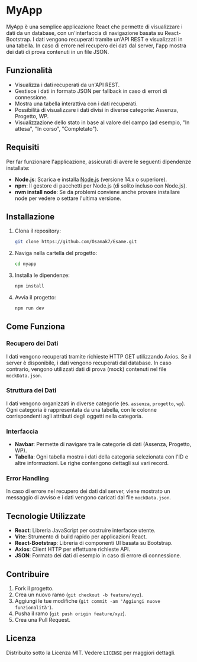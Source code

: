 
# MyApp

MyApp è una semplice applicazione React che permette di visualizzare i dati da un database, con un'interfaccia di navigazione basata su React-Bootstrap. I dati vengono recuperati tramite un'API REST e visualizzati in una tabella. In caso di errore nel recupero dei dati dal server, l'app mostra dei dati di prova contenuti in un file JSON.

## Funzionalità

- Visualizza i dati recuperati da un'API REST.
- Gestisce i dati in formato JSON per fallback in caso di errori di connessione.
- Mostra una tabella interattiva con i dati recuperati.
- Possibilità di visualizzare i dati divisi in diverse categorie: Assenza, Progetto, WP.
- Visualizzazione dello stato in base al valore del campo (ad esempio, "In attesa", "In corso", "Completato").

## Requisiti

Per far funzionare l'applicazione, assicurati di avere le seguenti dipendenze installate:

- **Node.js**: Scarica e installa [Node.js](https://nodejs.org/) (versione 14.x o superiore).
- **npm**: Il gestore di pacchetti per Node.js (di solito incluso con Node.js).
- **nvm install node**: Se da problemi conviene anche provare installare node per vedere o settare l'ultima versione.

## Installazione

1. Clona il repository:
   ```bash
   git clone https://github.com/Osamak7/Esame.git
   ```

2. Naviga nella cartella del progetto:
   ```bash
   cd myapp
   ```

3. Installa le dipendenze:
   ```bash
   npm install
   ```

4. Avvia il progetto:
   ```bash
   npm run dev
   ```

  

## Come Funziona

### Recupero dei Dati
I dati vengono recuperati tramite richieste HTTP GET utilizzando Axios. Se il server è disponibile, i dati vengono recuperati dal database. In caso contrario, vengono utilizzati dati di prova (mock) contenuti nel file `mockData.json`.

### Struttura dei Dati

I dati vengono organizzati in diverse categorie (es. `assenza`, `progetto`, `wp`). Ogni categoria è rappresentata da una tabella, con le colonne corrispondenti agli attributi degli oggetti nella categoria.

### Interfaccia

- **Navbar**: Permette di navigare tra le categorie di dati (Assenza, Progetto, WP).
- **Tabella**: Ogni tabella mostra i dati della categoria selezionata con l'ID e altre informazioni. Le righe contengono dettagli sui vari record.

### Error Handling

In caso di errore nel recupero dei dati dal server, viene mostrato un messaggio di avviso e i dati vengono caricati dal file `mockData.json`.

## Tecnologie Utilizzate

- **React**: Libreria JavaScript per costruire interfacce utente.
- **Vite**: Strumento di build rapido per applicazioni React.
- **React-Bootstrap**: Libreria di componenti UI basata su Bootstrap.
- **Axios**: Client HTTP per effettuare richieste API.
- **JSON**: Formato dei dati di esempio in caso di errore di connessione.

## Contribuire

1. Fork il progetto.
2. Crea un nuovo ramo (`git checkout -b feature/xyz`).
3. Aggiungi le tue modifiche (`git commit -am 'Aggiungi nuove funzionalità'`).
4. Pusha il ramo (`git push origin feature/xyz`).
5. Crea una Pull Request.

## Licenza

Distribuito sotto la Licenza MIT. Vedere `LICENSE` per maggiori dettagli.